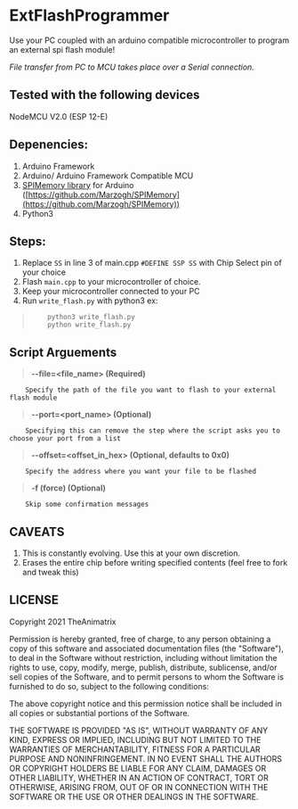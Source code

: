 

# ExtFlashProgrammer

Use your PC coupled with an arduino compatible microcontroller to program an external spi flash module!

*File transfer from PC to MCU takes place over a Serial connection.*

Tested with the following devices
---------------------------------
NodeMCU V2.0 (ESP 12-E)

Depenencies:
------------
1. Arduino Framework
2. Arduino/ Arduino Framework Compatible MCU
3. [SPIMemory library](https://github.com/Marzogh/SPIMemory) for Arduino ([https://github.com/Marzogh/SPIMemory](https://github.com/Marzogh/SPIMemory))
4. Python3

Steps:
-------
1. Replace `SS` in line 3 of main.cpp `#DEFINE SSP SS` with Chip Select pin of your choice 
2. Flash `main.cpp` to your microcontroller of choice.
3. Keep your microcontroller connected to your PC
4. Run `write_flash.py` with python3
   ex:
>         python3 write_flash.py
>         python write_flash.py

Script Arguements
-------------------

> **--file=<file_name> (Required)**

        Specify the path of the file you want to flash to your external flash module

> **--port=<port_name> (Optional)**

        Specifying this can remove the step where the script asks you to choose your port from a list

> **--offset=<offset_in_hex> (Optional, defaults to 0x0)**

        Specify the address where you want your file to be flashed    

> **-f (force) (Optional)**

        Skip some confirmation messages

CAVEATS
------
1. This is constantly evolving.
   Use this at your own discretion.
2. Erases the entire chip before writing specified contents 
   (feel free to fork and tweak this)


LICENSE
-------
Copyright 2021 TheAnimatrix

Permission is hereby granted, free of charge, to any person obtaining a copy of this software and associated documentation files (the "Software"), to deal in the Software without restriction, including without limitation the rights to use, copy, modify, merge, publish, distribute, sublicense, and/or sell copies of the Software, and to permit persons to whom the Software is furnished to do so, subject to the following conditions:

The above copyright notice and this permission notice shall be included in all copies or substantial portions of the Software.

THE SOFTWARE IS PROVIDED "AS IS", WITHOUT WARRANTY OF ANY KIND, EXPRESS OR IMPLIED, INCLUDING BUT NOT LIMITED TO THE WARRANTIES OF MERCHANTABILITY, FITNESS FOR A PARTICULAR PURPOSE AND NONINFRINGEMENT. IN NO EVENT SHALL THE AUTHORS OR COPYRIGHT HOLDERS BE LIABLE FOR ANY CLAIM, DAMAGES OR OTHER LIABILITY, WHETHER IN AN ACTION OF CONTRACT, TORT OR OTHERWISE, ARISING FROM, OUT OF OR IN CONNECTION WITH THE SOFTWARE OR THE USE OR OTHER DEALINGS IN THE SOFTWARE.
